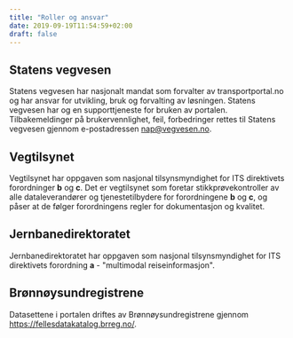 ```yaml
---
title: "Roller og ansvar"
date: 2019-09-19T11:54:59+02:00
draft: false
---
```

## Statens vegvesen
Statens vegvesen har nasjonalt mandat som forvalter av transportportal.no og har ansvar for utvikling, bruk og forvalting av løsningen. Statens vegvesen har og en supporttjeneste for bruken av portalen. Tilbakemeldinger på brukervennlighet, feil, forbedringer rettes til Statens vegvesen gjennom e-postadressen nap@vegvesen.no.

## Vegtilsynet
Vegtilsynet har oppgaven som nasjonal tilsynsmyndighet for ITS direktivets forordninger **b** og **c**. Det er vegtilsynet som foretar stikkprøvekontroller av alle dataleverandører og tjenestetilbydere for forordningene **b** og **c**, og påser at de følger forordningens regler for dokumentasjon og kvalitet.

## Jernbanedirektoratet
Jernbanedirektoratet har oppgaven som nasjonal tilsynsmyndighet for ITS direktivets forordning **a** - "multimodal reiseinformasjon".

## Brønnøysundregistrene
Datasettene i portalen driftes av Brønnøysundregistrene gjennom https://fellesdatakatalog.brreg.no/. 
 
